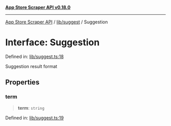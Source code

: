 [**App Store Scraper API v0.18.0**](../../../README.md)

***

[App Store Scraper API](../../../modules.md) / [lib/suggest](../README.md) / Suggestion

# Interface: Suggestion

Defined in: [lib/suggest.ts:18](https://github.com/facundoolano/app-store-scraper/blob/7e1baf8350e9d5936df88e03bdbb2e2ecea26d48/lib/suggest.ts#L18)

Suggestion result format

## Properties

### term

> **term**: `string`

Defined in: [lib/suggest.ts:19](https://github.com/facundoolano/app-store-scraper/blob/7e1baf8350e9d5936df88e03bdbb2e2ecea26d48/lib/suggest.ts#L19)
